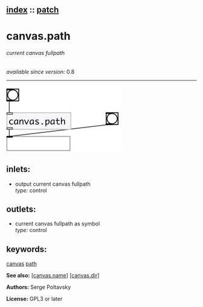 [index](index.html) :: [patch](category_patch.html)
---

# canvas.path

###### current canvas fullpath

*available since version:* 0.8

---




[![example](../examples/img/canvas.path.jpg)](../examples/pd/canvas.path.pd)









## inlets:

* output current canvas fullpath<br>
_type:_ control



## outlets:

* current canvas fullpath as symbol<br>
_type:_ control



## keywords:

[canvas](keywords/canvas.html)
[path](keywords/path.html)



**See also:**
[\[canvas.name\]](canvas.name.html)
[\[canvas.dir\]](canvas.dir.html)




**Authors:** Serge Poltavsky




**License:** GPL3 or later






